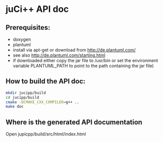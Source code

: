 # juCi++ API doc

## Prerequisites:
 * doxygen
 * plantuml 
  * install via apt-get or download from http://de.plantuml.com/
  * see also http://de.plantuml.com/starting.html
  * if downloaded either copy the jar file to /usr/bin or set the environment variable PLANTUML_PATH to point to the path containing the jar file)

## How to build the API doc:
```sh
mkdir jucipp/build
cd jucipp/build
cmake -DCMAKE_CXX_COMPILER=g++ ..
make doc
```

## Where is the generated API documentation
Open jupicpp/build/src/html/index.html
